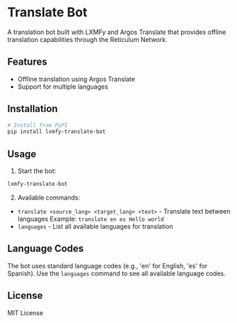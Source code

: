 # Translate Bot

A translation bot built with LXMFy and Argos Translate that provides offline translation capabilities through the Reticulum Network.

## Features

- Offline translation using Argos Translate
- Support for multiple languages

## Installation

```bash
# Install from PyPI
pip install lxmfy-translate-bot
```

## Usage

1. Start the bot:
```bash
lxmfy-translate-bot
```

2. Available commands:
- `translate <source_lang> <target_lang> <text>` - Translate text between languages
  Example: `translate en es Hello world`
- `languages` - List all available languages for translation

## Language Codes

The bot uses standard language codes (e.g., 'en' for English, 'es' for Spanish). Use the `languages` command to see all available language codes.

## License

MIT License